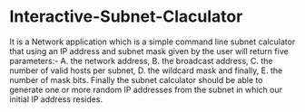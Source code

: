 # Interactive-Subnet-Claculator
It is a Network application which is a simple command line subnet calculator that using an IP address and subnet mask given by the user will return five parameters:- 
A. the network address, 
B. the broadcast address,
C. the number of valid hosts per subnet,
D. the wildcard mask and finally,
E. the number of mask bits. 
Finally the subnet calculator should be able to generate one or more random IP addresses from the subnet in which our initial IP address resides.
